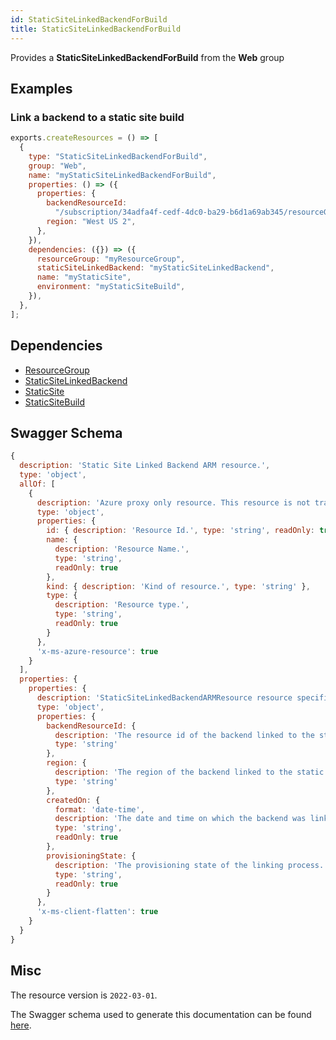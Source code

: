 ```yaml
---
id: StaticSiteLinkedBackendForBuild
title: StaticSiteLinkedBackendForBuild
---
```

Provides a **StaticSiteLinkedBackendForBuild** from the **Web** group
## Examples
### Link a backend to a static site build
```js
exports.createResources = () => [
  {
    type: "StaticSiteLinkedBackendForBuild",
    group: "Web",
    name: "myStaticSiteLinkedBackendForBuild",
    properties: () => ({
      properties: {
        backendResourceId:
          "/subscription/34adfa4f-cedf-4dc0-ba29-b6d1a69ab345/resourceGroups/backendRg/providers/Microsoft.Web/sites/testBackend",
        region: "West US 2",
      },
    }),
    dependencies: ({}) => ({
      resourceGroup: "myResourceGroup",
      staticSiteLinkedBackend: "myStaticSiteLinkedBackend",
      name: "myStaticSite",
      environment: "myStaticSiteBuild",
    }),
  },
];

```
## Dependencies
- [ResourceGroup](../Resources/ResourceGroup.md)
- [StaticSiteLinkedBackend](../Web/StaticSiteLinkedBackend.md)
- [StaticSite](../Web/StaticSite.md)
- [StaticSiteBuild](../Web/StaticSiteBuild.md)
## Swagger Schema
```js
{
  description: 'Static Site Linked Backend ARM resource.',
  type: 'object',
  allOf: [
    {
      description: 'Azure proxy only resource. This resource is not tracked by Azure Resource Manager.',
      type: 'object',
      properties: {
        id: { description: 'Resource Id.', type: 'string', readOnly: true },
        name: {
          description: 'Resource Name.',
          type: 'string',
          readOnly: true
        },
        kind: { description: 'Kind of resource.', type: 'string' },
        type: {
          description: 'Resource type.',
          type: 'string',
          readOnly: true
        }
      },
      'x-ms-azure-resource': true
    }
  ],
  properties: {
    properties: {
      description: 'StaticSiteLinkedBackendARMResource resource specific properties',
      type: 'object',
      properties: {
        backendResourceId: {
          description: 'The resource id of the backend linked to the static site',
          type: 'string'
        },
        region: {
          description: 'The region of the backend linked to the static site',
          type: 'string'
        },
        createdOn: {
          format: 'date-time',
          description: 'The date and time on which the backend was linked to the static site.',
          type: 'string',
          readOnly: true
        },
        provisioningState: {
          description: 'The provisioning state of the linking process.',
          type: 'string',
          readOnly: true
        }
      },
      'x-ms-client-flatten': true
    }
  }
}
```
## Misc
The resource version is `2022-03-01`.

The Swagger schema used to generate this documentation can be found [here](https://github.com/Azure/azure-rest-api-specs/tree/main/specification/web/resource-manager/Microsoft.Web/stable/2022-03-01/StaticSites.json).
